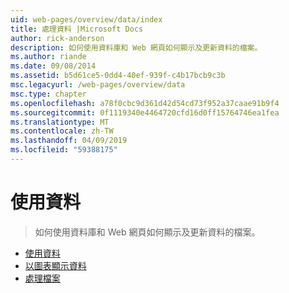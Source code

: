 ```yaml
---
uid: web-pages/overview/data/index
title: 處理資料 |Microsoft Docs
author: rick-anderson
description: 如何使用資料庫和 Web 網頁如何顯示及更新資料的檔案。
ms.author: riande
ms.date: 09/08/2014
ms.assetid: b5d61ce5-0dd4-40ef-939f-c4b17bcb9c3b
msc.legacyurl: /web-pages/overview/data
msc.type: chapter
ms.openlocfilehash: a78f0cbc9d361d42d54cd73f952a37caae91b9f4
ms.sourcegitcommit: 0f1119340e4464720cfd16d0ff15764746ea1fea
ms.translationtype: MT
ms.contentlocale: zh-TW
ms.lasthandoff: 04/09/2019
ms.locfileid: "59388175"
---
```

# <a name="working-with-data"></a>使用資料

> 如何使用資料庫和 Web 網頁如何顯示及更新資料的檔案。


- [使用資料](5-working-with-data.md)
- [以圖表顯示資料](7-displaying-data-in-a-chart.md)
- [處理檔案](working-with-files.md)

